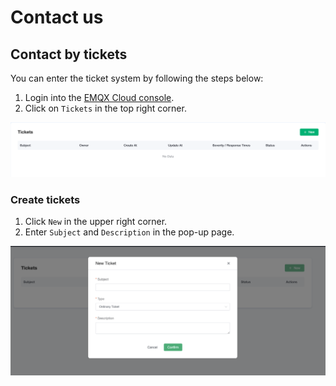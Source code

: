 # Contact us

## Contact by tickets

You can enter the ticket system by following the steps below:

1. Login into the [EMQX Cloud console](https://cloud-intl.emqx.com/console/).
2. Click on `Tickets` in the top right corner.

![Tickets](./_assets/tickets.png)

### Create tickets

1. Click `New` in the upper right corner.
2. Enter `Subject` and `Description` in the pop-up page.

![New ticket](./_assets/create_tickets02.png)
